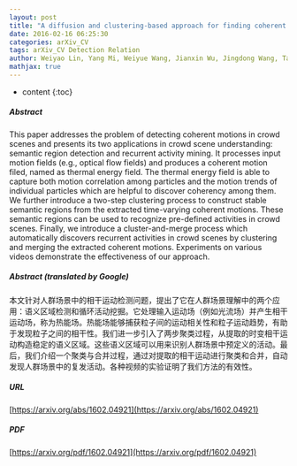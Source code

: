 ```yaml
---
layout: post
title: "A diffusion and clustering-based approach for finding coherent motions and understanding crowd scenes"
date: 2016-02-16 06:25:30
categories: arXiv_CV
tags: arXiv_CV Detection Relation
author: Weiyao Lin, Yang Mi, Weiyue Wang, Jianxin Wu, Jingdong Wang, Tao Mei
mathjax: true
---
```


* content
{:toc}

##### Abstract
This paper addresses the problem of detecting coherent motions in crowd scenes and presents its two applications in crowd scene understanding: semantic region detection and recurrent activity mining. It processes input motion fields (e.g., optical flow fields) and produces a coherent motion filed, named as thermal energy field. The thermal energy field is able to capture both motion correlation among particles and the motion trends of individual particles which are helpful to discover coherency among them. We further introduce a two-step clustering process to construct stable semantic regions from the extracted time-varying coherent motions. These semantic regions can be used to recognize pre-defined activities in crowd scenes. Finally, we introduce a cluster-and-merge process which automatically discovers recurrent activities in crowd scenes by clustering and merging the extracted coherent motions. Experiments on various videos demonstrate the effectiveness of our approach.

##### Abstract (translated by Google)
本文针对人群场景中的相干运动检测问题，提出了它在人群场景理解中的两个应用：语义区域检测和循环活动挖掘。它处理输入运动场（例如光流场）并产生相干运动场，称为热能场。热能场能够捕获粒子间的运动相关性和粒子运动趋势，有助于发现粒子之间的相干性。我们进一步引入了两步聚类过程，从提取的时变相干运动构造稳定的语义区域。这些语义区域可以用来识别人群场景中预定义的活动。最后，我们介绍一个聚类与合并过程，通过对提取的相干运动进行聚类和合并，自动发现人群场景中的复发活动。各种视频的实验证明了我们方法的有效性。

##### URL
[https://arxiv.org/abs/1602.04921](https://arxiv.org/abs/1602.04921)

##### PDF
[https://arxiv.org/pdf/1602.04921](https://arxiv.org/pdf/1602.04921)

